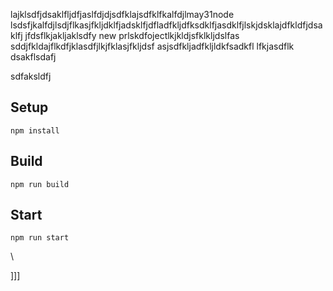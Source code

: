lajklsdfjdsaklfljdfjaslfdjdjsdfklajsdfklfkalfdjlmay31node
lsdsfjkalfdjlsdjflkasjfkljdklfjadsklfjdfladfkljdfksdklfjasdklfjlskjdsklajdfkldfjdsaklfj
jfdsflkjakljaklsdfy new prlskdfojectlkjkldjsfklkljdslfas
sddjfkldajflkdfjklasdfjlkjfklasjfkljdsf
asjsdfkljadfkljldkfsadkfl
lfkjasdflk
dsakflsdafj


sdfaksldfj



## Setup


`npm install`

## Build

`npm run build`

## Start

`npm run start`










\





]]]

